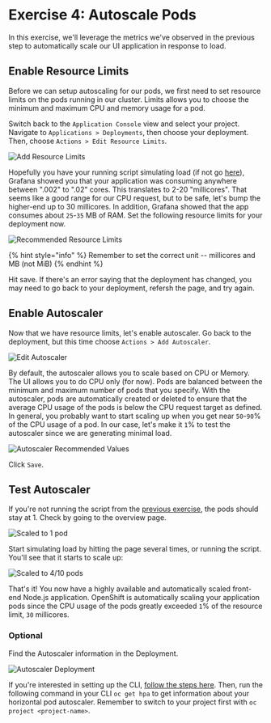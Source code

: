 # Exercise 4: Autoscale Pods

In this exercise, we'll leverage the metrics we've observed in the previous step to automatically scale our UI application in response to load.

## Enable Resource Limits

Before we can setup autoscaling for our pods, we first need to set resource limits on the pods running in our cluster. Limits allows you to choose the minimum and maximum CPU and memory usage for a pod.

Switch back to the `Application Console` view and select your project. Navigate to `Applications > Deployments`, then choose your deployment. Then, choose `Actions > Edit Resource Limits`.

![Add Resource Limits](../.gitbook/assets/edit-resource-limit-step.png)

Hopefully you have your running script simulating load (if not go [here](../exercise-2/README.md#simulate-load-on-the-application)),
Grafana showed you that your application was consuming anywhere between ".002" to
".02" cores. This translates to 2-20 "millicores". That seems like a good range for
our CPU request, but to be safe, let's bump the higher-end up to 30 millicores. In
addition, Grafana showed that the app consumes about `25`-`35` MB of RAM. Set the
following resource limits for your deployment now.

![Recommended Resource Limits](../.gitbook/assets/resource-limit-ui.png)

{% hint style="info" %}
Remember to set the correct unit -- millicores and MB \(not MiB\)
{% endhint %}

Hit save. If there's an error saying that the deployment has changed, you may need to go back to your deployment, refersh the page, and try again.

## Enable Autoscaler

Now that we have resource limits, let's enable autoscaler. Go back to the deployment, but this time choose `Actions > Add Autoscaler`.

![Edit Autoscaler](../.gitbook/assets/edit-auto-scaler.png)

By default, the autoscaler allows you to scale based on CPU or Memory. The UI allows
you to do CPU only \(for now\). Pods are balanced between the minimum and maximum
number of pods that you specify. With the autoscaler, pods are automatically created
or deleted to ensure that the average CPU usage of the pods is below the CPU request
target as defined. In general, you probably want to start scaling up when you get near
`50`-`90`% of the CPU usage of a pod. In our case, let's make it `1`% to test the autoscaler
since we are generating minimal load.

![Autoscaler Recommended Values](../.gitbook/assets/autoscale-deploy-config-ui.png)

Click `Save`.

## Test Autoscaler

If you're not running the script from the [previous exercise](../exercise-2/README.md#simulate-load-on-the-application), the pods should stay at 1. Check by going to the overview page.

![Scaled to 1 pod](../.gitbook/assets/before-scale.png)

Start simulating load by hitting the page several times, or running the script. You'll see that it starts to scale up:

![Scaled to 4/10 pods](../.gitbook/assets/scaling.png)

That's it! You now have a highly available and automatically scaled front-end Node.js application. OpenShift is automatically scaling your application pods since the CPU usage of the pods greatly exceeded `1`% of the resource limit, `30` millicores.

### Optional

Find the Autoscaler information in the Deployment.

![Autoscaler Deployment](../.gitbook/assets/autoscaling.png)

If you're interested in setting up the CLI, [follow the steps here](../exercise-1/README.md). Then, run the following command in your CLI `oc get hpa` to get information about your horizontal pod autoscaler. Remember to switch to your project first with `oc project <project-name>`.

